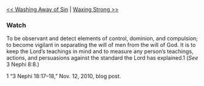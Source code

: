 [<< Washing Away of Sin](Washing%20Away%20of%20Sin)  |  [Waxing Strong >>](Waxing%20Strong)

### Watch
To be observant and detect elements of control, dominion, and compulsion; to become vigilant in separating the will of men from the will of God. It is to keep the Lord’s teachings in mind and to measure any person’s teachings, actions, and persuasions against the standard the Lord has explained.1 (*See* 3 Nephi 8:8.)



1 “3 Nephi 18:17–18,” Nov. 12, 2010, blog post.